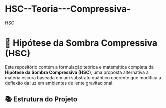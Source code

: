 # HSC--Teoria---Compressiva-
HSC 
# 🌌 Hipótese da Sombra Compressiva (HSC)

Este repositório contém a formulação teórica e matemática completa da **Hipótese da Sombra Compressiva (HSC)**, uma proposta alternativa à matéria escura baseada em um substrato quântico coerente que modifica a deflexão da luz em ambientes de lente gravitacional.

## 📚 Estrutura do Projeto
